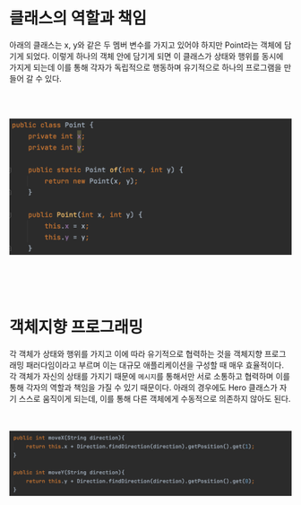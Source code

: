 # 클래스의 역할과 책임


아래의 클래스는 x, y와 같은 두 멤버 변수를 가지고 있어야 하지만 Point라는 객체에 담기게 되었다. 이렇게 하나의 객체 안에 
담기게 되면 이 클래스가 상태와 행위를 동시에 가지게 되는데 이를 통해 각자가 독립적으로 행동하며 유기적으로 하나의 프로그램을 
만들어 갈 수 있다.

<br/><br/>

![ex_screenshot](../images/class.png)

<br/><br/><br/>


# 객체지향 프로그래밍 

각 객체가 상태와 행위를 가지고 이에 따라 유기적으로 협력하는 것을 객체지향 프로그래밍 패러다임이라고 부르며 이는 대규모 
애플리케이션을 구성할 때 매우 효율적이다. 각 객체가 자신의 상태를 가지기 때문에 `메시지`를 통해서만 서로 소통하고 협력하며
이를 통해 각자의 역할과 책임을 가질 수 있기 때문이다. 아래의 경우에도 Hero 클래스가 자기 스스로 움직이게 되는데, 이를 통해 
다른 객체에게 수동적으로 의존하지 않아도 된다. 

<br/><br/>
![ex_screenshot](../images/move.png)
